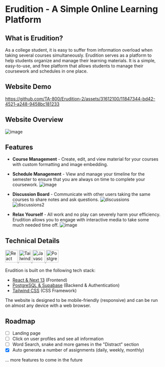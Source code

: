 # Erudition - A Simple Online Learning Platform

## What is Erudition?

As a college student, it is easy to suffer from information overload when taking several courses simultaneously. Erudition serves as a platform to help students organize and manage their learning materials. It is a simple, easy-to-use, and free platform that allows students to manage their coursework and schedules in one place.

## Website Demo

https://github.com/TA-800/Erudition-2/assets/31612100/11847344-bd42-4521-a248-9458bc181233

## Website Overview

![image](https://github.com/TA-800/Erudition-2/assets/31612100/595aace0-d10d-45fa-9e73-124207b28079)

## Features

-   **Course Management** - Create, edit, and view material for your courses with custom formatting and image embedding.

-   **Schedule Management** - View and manage your timeline for the semester to ensure that you are always on time to complete your coursework.
    ![image](https://github.com/TA-800/Erudition-2/assets/31612100/77693ef6-0ea2-4fb0-8892-d2f8bef8a136)

-   **Discussion Board** - Communicate with other users taking the same courses to share notes and ask questions.
    ![discussions](https://user-images.githubusercontent.com/31612100/217937445-f6d15a9a-6708-45ee-89fe-4cfe1d0cedc1.png)
    ![discussions2](https://user-images.githubusercontent.com/31612100/217939376-80f461d9-1a8a-4dcb-a11c-ffd847b64d22.png)

-   **Relax Yourself** - All work and no play can severely harm your efficiency. Erudition allows you to engage with interactive media to take some much needed time off.
    ![image](https://github.com/TA-800/Erudition-2/assets/31612100/4893e3df-9ef4-45d1-b3a1-56ed8980982f)

## Technical Details

<p align="left">
    <a href="https://reactjs.org/" target="_blank" rel="noreferrer"> <img src="https://user-images.githubusercontent.com/25181517/183897015-94a058a6-b86e-4e42-a37f-bf92061753e5.png" alt="React" width="40" height="40"/> </a>
    <a href="https://tailwindcss.com/" target="_blank" rel="noreferrer"> <img src="https://user-images.githubusercontent.com/25181517/202896760-337261ed-ee92-4979-84c4-d4b829c7355d.png" alt="Tailwind" width="40" height="40"/> </a>
    <a href="https://www.javascript.com/" target="_blank" rel="noreferrer"> <img src="https://user-images.githubusercontent.com/25181517/117447155-6a868a00-af3d-11eb-9cfe-245df15c9f3f.png" alt="Javascript" width="40" height="40"/> </a>
    <a href="https://www.postgresql.org/" target="_blank" rel="noreferrer"> <img src="https://user-images.githubusercontent.com/25181517/117208740-bfb78400-adf5-11eb-97bb-09072b6bedfc.png" alt="PostgreSQL" width="40" height="40"/> </a>
</p>

Erudition is built on the following tech stack:

-   [React & Next 13](https://nextjs.org/) (Frontend)
-   [PostgreSQL & Supabase](https://supabase.com) (Backend & Authentication)
-   [Tailwind CSS](https://tailwindcss.com/) (CSS Framework)

The website is designed to be mobile-friendly (responsive) and can be run on almost any device with a web browser.

## Roadmap

-   [ ] Landing page
-   [ ] Click on user profiles and see all information
-   [ ] Word Search, snake and more games in the "Distract" section
-   [x] Auto generate a number of assignments (daily, weekly, monthly)

... more features to come in the future
